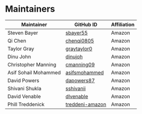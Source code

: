 # Maintainers
| Maintainer | GitHub ID | Affiliation |
| --------------- | --------- | ----------- |
| Steven Bayer | [sbayer55](https://github.com/sbayer55) | Amazon |
| Qi Chen | [chenqi0805](https://github.com/chenqi0805) | Amazon |
| Taylor Gray | [graytaylor0](https://github.com/graytaylor0) | Amazon |
| Dinu John |  [dinujoh](https://github.com/dinujoh) | Amazon |
| Christopher Manning | [cmanning09](https://github.com/cmanning09) | Amazon |
| Asif Sohail Mohammed | [asifsmohammed](https://github.com/asifsmohammed) | Amazon |
| David Powers | [dapowers87](https://github.com/dapowers87) | Amazon |
| Shivani Shukla | [sshivanii](https://github.com/sshivanii) | Amazon |
| David Venable | [dlvenable](https://github.com/dlvenable) | Amazon |
| Phill Treddenick | [treddeni-amazon](https://github.com/treddeni-amazon) | Amazon |
